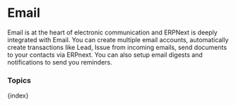 # Email

Email is at the heart of electronic communication and ERPNext is deeply integrated with Email. You can create multiple email accounts, automatically create transactions like Lead, Issue from incoming emails, send documents to your contacts via ERPnext. You can also setup email digests and notifications to send you reminders.

### Topics

{index}
